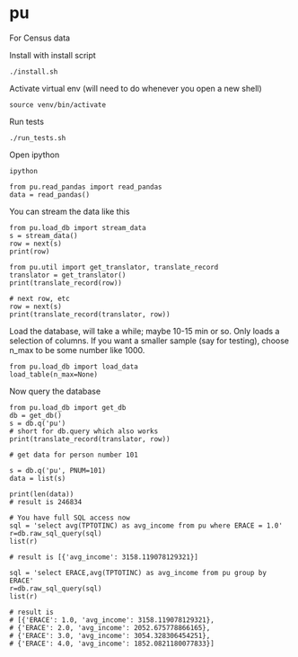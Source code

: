 # pu

For Census data

Install with install script

```
./install.sh
```

Activate virtual env (will need to do whenever you open a new shell)

```
source venv/bin/activate
```

Run tests

```
./run_tests.sh
```

Open ipython

```
ipython
```

```
from pu.read_pandas import read_pandas
data = read_pandas()
```

You can stream the data like this

```
from pu.load_db import stream_data
s = stream_data()
row = next(s)
print(row)

from pu.util import get_translator, translate_record
translator = get_translator()
print(translate_record(row))

# next row, etc
row = next(s)
print(translate_record(translator, row))
```

Load the database, will take a while; maybe 10-15 min or so.
Only loads a selection of columns. If you want a smaller sample 
(say for testing), choose n_max to be some number like 1000.


```
from pu.load_db import load_data
load_table(n_max=None)
```

Now query the database

```
from pu.load_db import get_db
db = get_db()
s = db.q('pu')
# short for db.query which also works
print(translate_record(translator, row))

# get data for person number 101

s = db.q('pu', PNUM=101)
data = list(s)

print(len(data))
# result is 246834

# You have full SQL access now
sql = 'select avg(TPTOTINC) as avg_income from pu where ERACE = 1.0'
r=db.raw_sql_query(sql)
list(r)

# result is [{'avg_income': 3158.119078129321}]

sql = 'select ERACE,avg(TPTOTINC) as avg_income from pu group by ERACE'
r=db.raw_sql_query(sql)
list(r)

# result is 
# [{'ERACE': 1.0, 'avg_income': 3158.119078129321},
# {'ERACE': 2.0, 'avg_income': 2052.675778866165},
# {'ERACE': 3.0, 'avg_income': 3054.328306454251},
# {'ERACE': 4.0, 'avg_income': 1852.0821180077833}]
```
